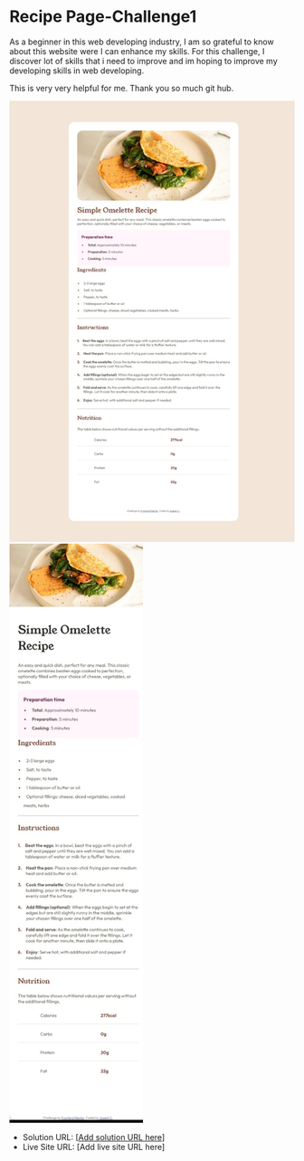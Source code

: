 # Recipe Page-Challenge1

As a beginner in this web developing industry, I am so grateful to know about this website were I can enhance my skills. For this challenge, I discover lot of skills that i need to improve and im hoping to improve my developing skills in web developing.

This is very very helpful for me. Thank you so much git hub.

![desktop display](https://github.com/Otep02/Recipe-Challenge1/blob/main/desktop.jpeg?raw=true)
![mobile display](https://github.com/Otep02/Recipe-Challenge1/blob/main/mobile.jpeg?raw=true)

- Solution URL: [[Add solution URL here](https://www.frontendmentor.io/solutions/omellette-recipe-3IpEgn0OMb)]
- Live Site URL: [Add live site URL here]
